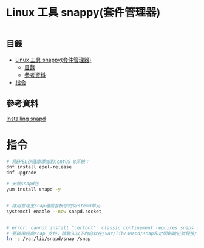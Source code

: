 # Linux 工具 snappy(套件管理器)

```
```

## 目錄

- [Linux 工具 snappy(套件管理器)](#linux-工具-snappy套件管理器)
	- [目錄](#目錄)
	- [參考資料](#參考資料)
- [指令](#指令)

## 參考資料

[Installing snapd](https://snapcraft.io/docs/installing-snapd)

# 指令

```bash
# 將EPEL存儲庫添加到CentOS 8系統：
dnf install epel-release
dnf upgrade

# 安裝snapd包
yum install snapd -y


# 啟用管理主snap通信套接字的systemd單元
systemctl enable --now snapd.socket


# error: cannot install "certbot": classic confinement requires snaps under /snap or symlink from /snap to /var/lib/snapd/snap
# 要啟用經典snap 支持，請輸入以下內容以在/var/lib/snapd/snap和之間創建符號鏈接/snap：
ln -s /var/lib/snapd/snap /snap
```